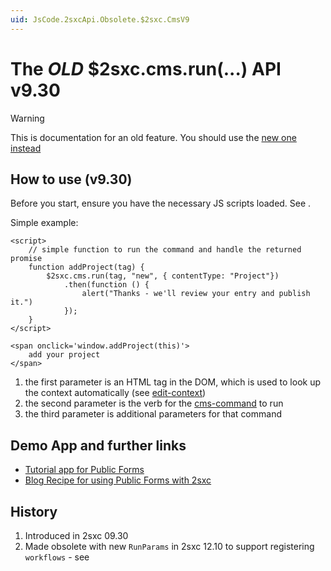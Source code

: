```yaml
---
uid: JsCode.2sxcApi.Obsolete.$2sxc.CmsV9
---
```


# The _OLD_ $2sxc.cms.run(...) API v9.30

> [!WARNING]
> This is documentation for an old feature. 
> You should use the [new one instead](xref:Api.Js.SxcJs.SxcGlobalCms)

## How to use (v9.30)

Before you start, ensure you have the necessary JS scripts loaded. 
See [](xref:JsCode.2sxcApi.Activate.Index).

Simple example:

```razor
<script>
    // simple function to run the command and handle the returned promise
    function addProject(tag) {
        $2sxc.cms.run(tag, "new", { contentType: "Project"})
            .then(function () {
                alert("Thanks - we'll review your entry and publish it.")
            });
    }
</script>

<span onclick='window.addProject(this)'>
    add your project
</span>

```

1. the first parameter is an HTML tag in the DOM, which is used to look up the context automatically (see [edit-context](xref:Basics.Browser.EditUx.EditContext))
1. the second parameter is the verb for the [cms-command](xref:JsCode.Commands.Index) to run
1. the third parameter is additional parameters for that command


## Demo App and further links

* [Tutorial app for Public Forms](https://2sxc.org/en/apps/app/tutorial-public-forms-with-2sxc-9-30)
* [Blog Recipe for using Public Forms with 2sxc](https://2sxc.org/en/blog/post/recipe-create-public-forms-with-2sxc)


## History

1. Introduced in 2sxc 09.30
1. Made obsolete with new `RunParams` in 2sxc 12.10 to support registering `workflows` - see [](xref:Api.Js.SxcJs.SxcGlobalCms)